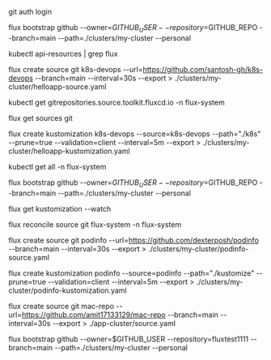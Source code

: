 git auth login

flux bootstrap github --owner=$GITHUB_USER --repository=$GITHUB_REPO --branch=main --path=./clusters/my-cluster --personal

kubectl api-resources | grep flux

flux create source git k8s-devops --url=https://github.com/santosh-gh/k8s-devops --branch=main --interval=30s --export > ./clusters/my-cluster/helloapp-source.yaml

kubectl get gitrepositories.source.toolkit.fluxcd.io -n flux-system

flux get sources git

flux create kustomization k8s-devops --source=k8s-devops --path="./k8s" --prune=true --validation=client --interval=5m --export > ./clusters/my-cluster/helloapp-kustomization.yaml

kubectl get all -n flux-system

flux bootstrap github --owner=$GITHUB_USER --repository=$GITHUB_REPO --branch=main --path=./clusters/my-cluster --personal

flux get kustomization --watch

flux reconcile source git flux-system -n flux-system

flux create source git podinfo --url=https://github.com/dexterposh/podinfo --branch=main --interval=30s --export > ./clusters/my-cluster/podinfo-source.yaml

flux create kustomization podinfo --source=podinfo --path="./kustomize" --prune=true --validation=client --interval=5m --export > ./clusters/my-cluster/podinfo-kustomization.yaml

flux create source git mac-repo  --url=https://github.com/amit17133129/mac-repo  --branch=main --interval=30s --export > ./app-cluster/source.yaml

flux bootstrap github --owner=$GITHUB_USER --repository=fluxtest1111 --branch=main --path=./clusters/my-cluster --personal